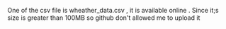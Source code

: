 One of the csv file is wheather_data.csv , it is available online . Since it;s size is greater than 100MB so github don't allowed me to upload it
